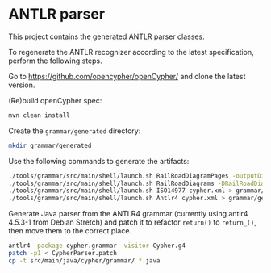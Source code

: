 # ANTLR parser

This project contains the generated ANTLR parser classes.

To regenerate the ANTLR recognizer according to the latest specification, perform the following steps.

Go to <https://github.com/opencypher/openCypher/> and clone the latest version.

(Re)build openCypher spec:

```bash
mvn clean install
```

Create the `grammar/generated` directory:

```bash
mkdir grammar/generated
```

Use the following commands to generate the artifacts:

```bash
./tools/grammar/src/main/shell/launch.sh RailRoadDiagramPages -outputDir=grammar/generated/railroad cypher.xml
./tools/grammar/src/main/shell/launch.sh RailRoadDiagrams -DRailRoadDiagrams.inlineNone=true -outputDir=grammar/generated/railroad/raw cypher.xml
./tools/grammar/src/main/shell/launch.sh ISO14977 cypher.xml > grammar/generated/cypher.ebnf
./tools/grammar/src/main/shell/launch.sh Antlr4 cypher.xml > grammar/generated/Cypher.g4
```

Generate Java parser from the ANTLR4 grammar (currently using antlr4 4.5.3-1 from Debian Stretch) and patch it to refactor `return()` to `return_()`, then move them to the correct place.

```bash
antlr4 -package cypher.grammar -visitor Cypher.g4
patch -p1 < CypherParser.patch
cp -t src/main/java/cypher/grammar/ *.java
```
